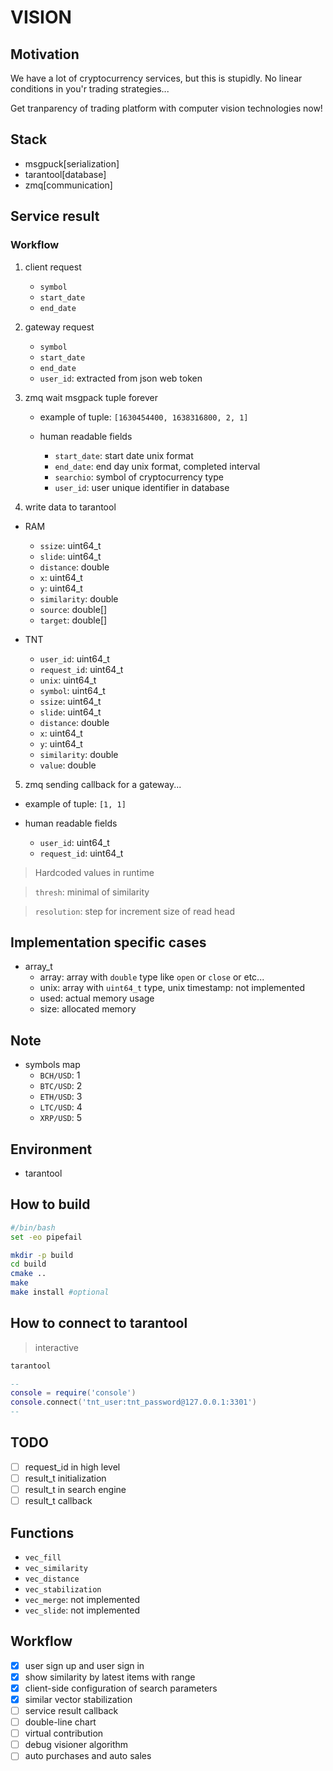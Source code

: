 # VISION

## Motivation

We have a lot of cryptocurrency services, but this is stupidly. No linear conditions in you'r trading strategies...

Get tranparency of trading platform with computer vision technologies now!

## Stack

-   msgpuck[serialization]
-   tarantool[database]
-   zmq[communication]

## Service result

### Workflow

1. client request

    - `symbol`
    - `start_date`
    - `end_date`

2. gateway request

    - `symbol`
    - `start_date`
    - `end_date`
    - `user_id`: extracted from json web token

3. zmq wait msgpack tuple forever

    - example of tuple: `[1630454400, 1638316800, 2, 1]`

    - human readable fields
        - `start_date`: start date unix format
        - `end_date`: end day unix format, completed interval
        - `searchio`: symbol of cryptocurrency type
        - `user_id`: user unique identifier in database

4. write data to tarantool

-   RAM

    -   `ssize`: uint64_t
    -   `slide`: uint64_t
    -   `distance`: double
    -   `x`: uint64_t
    -   `y`: uint64_t
    -   `similarity`: double
    -   `source`: double[]
    -   `target`: double[]

-   TNT

    -   `user_id`: uint64_t
    -   `request_id`: uint64_t
    -   `unix`: uint64_t
    -   `symbol`: uint64_t
    -   `ssize`: uint64_t
    -   `slide`: uint64_t
    -   `distance`: double
    -   `x`: uint64_t
    -   `y`: uint64_t
    -   `similarity`: double
    -   `value`: double

5. zmq sending callback for a gateway...

-   example of tuple: `[1, 1]`

-   human readable fields
    -   `user_id`: uint64_t
    -   `request_id`: uint64_t

> Hardcoded values in runtime

> `thresh`: minimal of similarity

> `resolution`: step for increment size of read head

## Implementation specific cases

- array_t
    - array: array with `double` type like `open` or `close` or etc...
    - unix: array with `uint64_t` type, unix timestamp: not implemented
    - used: actual memory usage
    - size: allocated memory

## Note

-   symbols map
    -   `BCH/USD`: 1
    -   `BTC/USD`: 2
    -   `ETH/USD`: 3
    -   `LTC/USD`: 4
    -   `XRP/USD`: 5

## Environment

-   tarantool

## How to build

```bash
#/bin/bash
set -eo pipefail

mkdir -p build
cd build
cmake ..
make
make install #optional
```

## How to connect to tarantool

> interactive

```bash
tarantool
```

```lua
--
console = require('console')
console.connect('tnt_user:tnt_password@127.0.0.1:3301')
--
```

## TODO

- [ ] request_id in high level
- [ ] result_t initialization
- [ ] result_t in search engine
- [ ] result_t callback

## Functions

- `vec_fill`
- `vec_similarity`
- `vec_distance`
- `vec_stabilization`
- `vec_merge`: not implemented
- `vec_slide`: not implemented

## Workflow

-   [x] user sign up and user sign in
-   [x] show similarity by latest items with range
-   [x] client-side configuration of search parameters
-   [x] similar vector stabilization
-   [ ] service result callback
-   [ ] double-line chart
-   [ ] virtual contribution
-   [ ] debug visioner algorithm
-   [ ] auto purchases and auto sales
